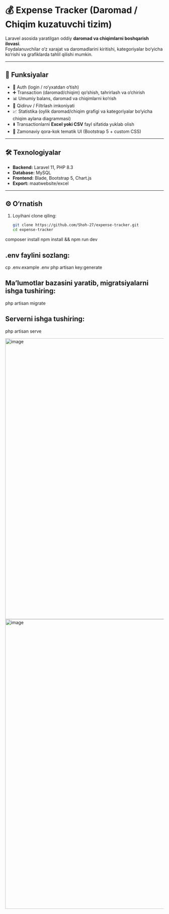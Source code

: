 # 💰 Expense Tracker (Daromad / Chiqim kuzatuvchi tizim)

Laravel asosida yaratilgan oddiy **daromad va chiqimlarni boshqarish ilovasi**.  
Foydalanuvchilar o‘z xarajat va daromadlarini kiritishi, kategoriyalar bo‘yicha ko‘rishi va grafiklarda tahlil qilishi mumkin.

---

## 🚀 Funksiyalar
- 🔐 Auth (login / ro‘yxatdan o‘tish)
- ➕ Transaction (daromad/chiqim) qo‘shish, tahrirlash va o‘chirish
- 📊 Umumiy balans, daromad va chiqimlarni ko‘rish
- 🔎 Qidiruv / Filtrlash imkoniyati
- 📈 Statistika (oylik daromad/chiqim grafigi va kategoriyalar bo‘yicha chiqim aylana diagrammasi)
- ⬇️ Transactionlarni **Excel yoki CSV** fayl sifatida yuklab olish
- 🎨 Zamonaviy qora-kok tematik UI (Bootstrap 5 + custom CSS)

---

## 🛠 Texnologiyalar
- **Backend:** Laravel 11, PHP 8.3
- **Database:** MySQL
- **Frontend:** Blade, Bootstrap 5, Chart.js
- **Export:** maatwebsite/excel

---

## ⚙️ O‘rnatish

1. Loyihani clone qiling:
   ```bash
   git clone https://github.com/Shoh-27/expense-tracker.git
   cd expense-tracker
composer install
npm install && npm run dev

## .env faylini sozlang:
cp .env.example .env
php artisan key:generate

## Ma’lumotlar bazasini yaratib, migratsiyalarni ishga tushiring:

php artisan migrate

## Serverni ishga tushiring:

php artisan serve

<img width="1901" height="893" alt="image" src="https://github.com/user-attachments/assets/4d923b3b-c39a-48db-8847-722a7da51bc9" />
<img width="1920" height="921" alt="image" src="https://github.com/user-attachments/assets/4b81390b-0cbe-4e68-b9cf-5d8db8b68bfa" />

